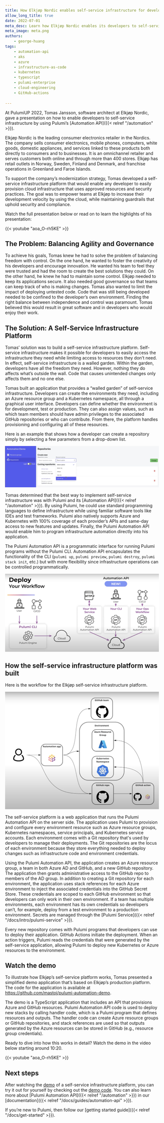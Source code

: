 ```yaml
---
title: How Elkjøp Nordic enables self-service infrastructure for developers
allow_long_title: true
date: 2022-07-01
meta_desc: Learn how Elkjøp Nordic enables its developers to self-service Azure infrastructure with compliance guardrails using Pulumi infrastructure as code.
meta_image: meta.png
authors:
    - george-huang
tags:
    - automation-api
    - aks
    - azure
    - infrastructure-as-code
    - kubernetes
    - typescript
    - pulumi-enterprise
    - cloud-engineering
    - GitHub-actions

---
```


At PulumiUP 2022, Tomas Jansson, software architect at Elkjøp Nordic, gave a presentation on how to enable developers to self-service infrastructure by using Pulumi’s [Automation API]({{< relref "/automation" >}}).

Elkjøp Nordic is the leading consumer electronics retailer in the Nordics. The company sells consumer electronics, mobile phones, computers, white goods, domestic appliances, and services linked to these products both directly to consumers and to businesses. It is an omnichannel retailer and serves customers both online and through more than 400 stores. Elkjøp has retail outlets in Norway, Sweden, Finland and Denmark, and franchise operations in Greenland and Faroe Islands.

To support the company’s modernization strategy, Tomas developed a self-service infrastructure platform that would enable any developer to easily provision cloud infrastructure that uses approved resources and security practices. The goal was to empower teams at Elkjøp to increase their development velocity by using the cloud, while maintaining guardrails that uphold security and compliance.

Watch the full presentation below or read on to learn the highlights of his presentation:

{{< youtube "aoa_O-rh5KE" >}}

## The Problem: Balancing Agility and Governance

To achieve his goals, Tomas knew he had to solve the problem of balancing freedom with control. On the one hand, he wanted to foster the creativity of his developers and encourage innovation. He wanted his team to feel they were trusted and had the room to create the best solutions they could. On the other hand, he knew he had to maintain some control. Elkjøp needed to keep its applications secure. It also needed good governance so that teams can keep track of who is making changes. Tomas also wanted to limit the impact of deploying untested code. Code that was still being developed needed to be confined to the developer’s own environment. Finding the right balance between independence and control was paramount. Tomas believed this would result in great software and in developers who would enjoy their work.

## The Solution: A Self-Service Infrastructure Platform

Tomas’ solution was to build a self-service infrastructure platform. Self-service infrastructure makes it possible for developers to easily access the infrastructure they need while limiting access to resources they don’t need. In effect, self-service infrastructure is a walled garden. Within the garden, developers have all the freedom they need. However, nothing they do affects what’s outside the wall. Code that causes unintended changes only affects them and no one else.

Tomas built an application that provides a “walled garden” of self-service infrastructure. Developers can create the environments they need, including an Azure resource group and a Kubernetes namespace, all through a graphical user interface. Developers can define whether the environment is for development, test or production. They can also assign values, such as which team members should have admin privileges to the associated GitHub repositories or who can contribute. From there, the platform handles provisioning and configuring all of these resources.

Here is an example that shows how a developer can create a repository simply by selecting a few parameters from a drop-down list.

![Creating a new repository](./create-repo.png)

Tomas determined that the best way to implement self-service infrastructure was with Pulumi and its [Automation API]({{< relref "/automation" >}}). By using Pulumi, he could use standard programming languages to define infrastructure while using familiar software tools like IDEs and test frameworks. Pulumi also natively supports Azure and Kubernetes with 100% coverage of each provider’s APIs and same-day access to new features and updates. Finally, the Pulumi Automation API would enable him to program infrastructure automation directly into his application.

The Pulumi Automation API is a programmatic interface for running Pulumi programs without the Pulumi CLI. Automation API encapsulates the functionality of the CLI (`pulumi up`, `pulumi preview`, `pulumi destroy`, `pulumi stack init`, etc.) but with more flexibility since infrastructure operations can be controlled programmatically.

![Deploying with the Pulumi CLI and Automation API](./automation-api-diagram.png)

## How the self-service infrastructure platform was built

Here is the workflow for the Elkjøp self-service infrastructure platform.

![The Elkjøp self-service infrastructure platform](./elkjop-platform-diagram.png)

The self-service platform is a web application that runs the Pulumi Automation API on the server side. The application uses Pulumi to provision and configure every environment resource such as Azure resource groups, Kubernetes namespaces, service principals, and Kubernetes service accounts. Each environment comes with a Git repository that's used by developers to manage their deployments. The Git repositories are the locus of each environment because they store everything needed to deploy changes such as infrastructure code and environment credentials.

Using the Pulumi Automation API, the application creates an Azure resource group, a team in both Azure AD and GitHub, and a new GitHub repository. The application then grants administrative access to the GitHub repo to members of the AD group. In addition to creating a Git repository for each environment, the application uses stack references for each Azure environment to inject the associated credentials into the GitHub Secret Store. These credentials are scoped to each GitHub environment so that developers can only work in their own environment. If a team has multiple environments, each environment has its own credentials so developers can’t, for example, deploy from a test environment to a production environment. Secrets are managed through the [Pulumi Service]({{< relref "/docs/intro/pulumi-service" >}}).

Every new repository comes with Pulumi programs that developers can use to deploy their application. GitHub Actions initiate the deployment. When an action triggers, Pulumi reads the credentials that were generated by the self-service application, allowing Pulumi to deploy new Kubernetes or Azure resources to the environment.

## Watch the demo

To illustrate how Elkjøp’s self-service platform works, Tomas presented a simplified demo application that’s based on Elkjøp’s production platform. The code for the application is available at <https://github.com/mastoj/pulumi-automation-demo>.

The demo is a TypeScript application that includes an API that provisions Azure and GitHub resources. Pulumi Automation API code is used to deploy new stacks by calling handler code, which is a Pulumi program that defines resources and outputs. The handler code can create Azure resource groups or GitHub repositories, and stack references are used so that outputs generated by the Azure resources can be stored in GitHub (e.g., resource group credentials).

Ready to dive into how this works in detail? Watch the demo in the video below starting around 10:20.

{{< youtube "aoa_O-rh5KE" >}}

## Next steps

After watching the [demo](https://youtu.be/aoa_O-rh5KE?list=PLyy8Vx2ZoWlpcvhSsUXdT5CXjRwAaM_My&t=620) of a self-service infrastructure platform, you can try it out for yourself by checking out the [demo code](https://github.com/mastoj/pulumi-automation-demo). You can also learn more about [Pulumi Automation API]({{< relref "/automation" >}}) in our [documentation]({{< relref "/docs/guides/automation-api" >}}).

If you’re new to Pulumi, then follow our [getting started guide]({{< relref "/docs/get-started" >}}).
